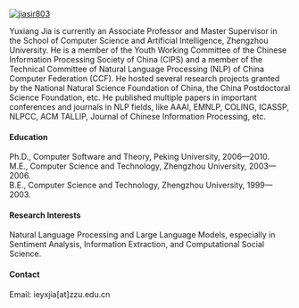 

[![jiasir803](https://img.shields.io/badge/jiasir803-github-blue?logo=github)](https://github.com/jiasir803)

Yuxiang Jia is currently an Associate Professor and Master Supervisor in the School of Computer Science and Artificial Intelligence, Zhengzhou University. He is a member of the Youth Working Committee of the Chinese Information Processing Society of China (CIPS) and a member of the Technical Committee of Natural Language Processing (NLP) of China Computer Federation (CCF). He hosted several research projects granted by the National Natural Science Foundation of China, the China Postdoctoral Science Foundation, etc. He published multiple papers in important conferences and journals in NLP fields, like AAAI, EMNLP, COLING, ICASSP, NLPCC, ACM TALLIP, Journal of Chinese Information Processing, etc.


#### Education
Ph.D., Computer Software and Theory, Peking University, 2006—2010.\
M.E., Computer Science and Technology, Zhengzhou University, 2003—2006.\
B.E., Computer Science and Technology, Zhengzhou University, 1999—2003.

#### Research Interests
Natural Language Processing and Large Language Models, especially in Sentiment Analysis, Information Extraction, and Computational Social Science.

#### Contact

Email: ieyxjia[at]zzu.edu.cn